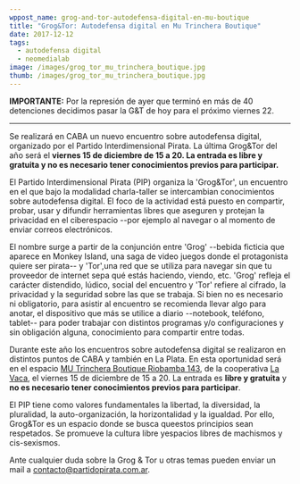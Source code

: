 ```yaml
---
wppost_name: grog-and-tor-autodefensa-digital-en-mu-boutique
title: "Grog&Tor: Autodefensa digital en Mu Trinchera Boutique"
date: 2017-12-12
tags:
  - autodefensa digital
  - neomedialab
image: /images/grog_tor_mu_trinchera_boutique.jpg
thumb: /images/grog_tor_mu_trinchera_boutique.jpg
---
```


**IMPORTANTE:** Por la represión de ayer que terminó en más de 40
detenciones decidimos pasar la G&T de hoy para el próximo viernes 22.

---

Se realizará en CABA un nuevo encuentro sobre autodefensa digital,
organizado por el Partido Interdimensional Pirata. La última Grog&Tor
del año será el **viernes 15 de diciembre de 15 a 20. La entrada es libre
y gratuita y no es necesario tener conocimientos previos para
participar.**

El Partido Interdimensional Pirata (PIP) organiza la 'Grog&Tor', un
encuentro en el que bajo la modalidad charla-taller se intercambian
conocimientos sobre autodefensa digital. El foco de la actividad está
puesto en compartir, probar, usar y difundir herramientas libres que
aseguren y protejan la privacidad en el ciberespacio --por ejemplo al
navegar o al momento de enviar correos electrónicos.

El nombre surge a partir de la conjunción entre 'Grog' --bebida ficticia
que aparece en Monkey Island, una saga de video juegos donde el
protagonista quiere ser pirata-- y 'Tor',una red que se utiliza para
navegar sin que tu proveedor de internet sepa qué estás haciendo,
viendo, etc. 'Grog' refleja el carácter distendido, lúdico, social del
encuentro y 'Tor' refiere al cifrado, la privacidad y la seguridad sobre
las que se trabaja. Si bien no es necesario ni obligatorio, para asistir
al encuentro se recomienda llevar algo para anotar, el dispositivo que
más se utilice a diario --notebook, teléfono, tablet-- para poder trabajar
con distintos programas y/o configuraciones y sin obligación alguna,
conocimiento para compartir entre todas.

Durante este año los encuentros sobre autodefensa digital se realizaron
en distintos puntos de CABA y también en La Plata. En esta oportunidad
será en el espacio [MU Trinchera Boutique Riobamba
143](http://mutrincheraboutique.org), de la cooperativa [La
Vaca](lavaca.org), el viernes 15 de diciembre de 15 a 20. La entrada es
**libre y gratuita** y **no es necesario tener conocimientos previos
para participar**.

El PIP tiene como valores fundamentales la libertad, la diversidad, la
pluralidad, la auto-organización, la horizontalidad y la igualdad. Por
ello, Grog&Tor es un espacio donde se busca queestos principios sean
respetados. Se promueve la cultura libre yespacios libres de machismos y
cis-sexismos.


Ante cualquier duda sobre la Grog & Tor u otras temas pueden enviar un
mail a contacto@partidopirata.com.ar.
